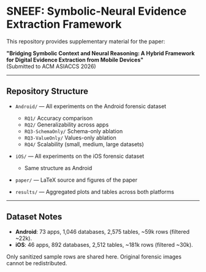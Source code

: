 # SNEEF: Symbolic-Neural Evidence Extraction Framework

This repository provides supplementary material for the paper:

**"Bridging Symbolic Context and Neural Reasoning: A Hybrid Framework for Digital Evidence Extraction from Mobile Devices"**  
(Submitted to ACM ASIACCS 2026)

---

## Repository Structure

- `Android/` — All experiments on the Android forensic dataset
  - `RQ1/` Accuracy comparison
  - `RQ2/` Generalizability across apps
  - `RQ3-SchemaOnly/` Schema-only ablation
  - `RQ3-ValueOnly/` Values-only ablation
  - `RQ4/` Scalability (small, medium, large datasets)

- `iOS/` — All experiments on the iOS forensic dataset
  - Same structure as Android

- `paper/` — LaTeX source and figures of the paper

- `results/` — Aggregated plots and tables across both platforms

---

## Dataset Notes

- **Android**: 73 apps, 1,046 databases, 2,575 tables, ~59k rows (filtered ~22k).  
- **iOS**: 46 apps, 892 databases, 2,512 tables, ~181k rows (filtered ~30k).  

Only sanitized sample rows are shared here. Original forensic images cannot be redistributed.

